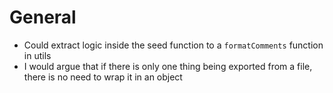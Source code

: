 # General

- Could extract logic inside the seed function to a `formatComments` function in utils
- I would argue that if there is only one thing being exported from a file, there is no need to wrap it in an object

